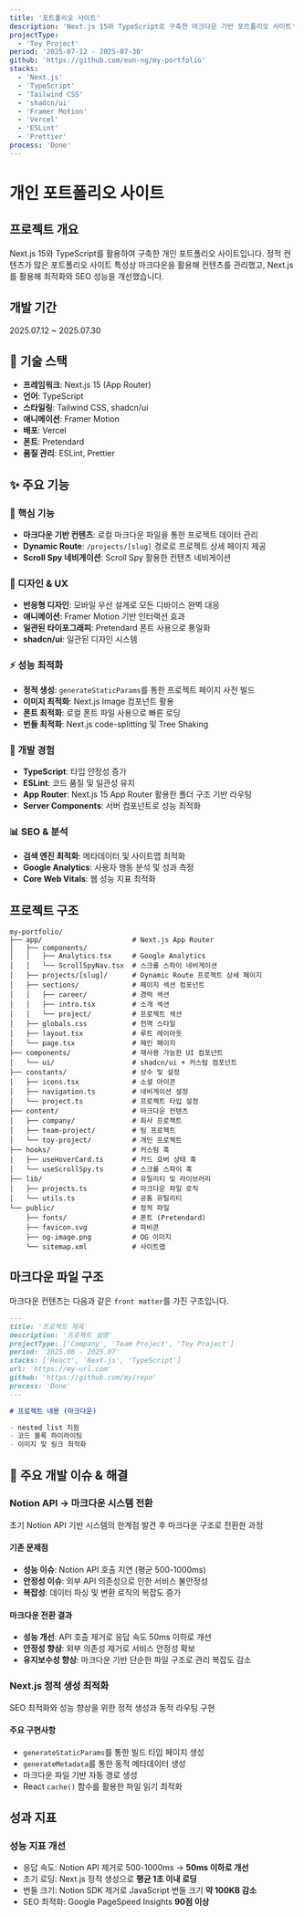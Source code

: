 ```yaml
---
title: '포트폴리오 사이트'
description: 'Next.js 15와 TypeScript로 구축한 마크다운 기반 포트폴리오 사이트'
projectType:
  - 'Toy Project'
period: '2025-07-12 - 2025-07-30'
github: 'https://github.com/eun-ng/my-portfolio'
stacks:
  - 'Next.js'
  - 'TypeScript'
  - 'Tailwind CSS'
  - 'shadcn/ui'
  - 'Framer Motion'
  - 'Vercel'
  - 'ESLint'
  - 'Prettier'
process: 'Done'
---
```


# 개인 포트폴리오 사이트

## 프로젝트 개요

Next.js 15와 TypeScript를 활용하여 구축한 개인 포트폴리오 사이트입니다. 정적 컨텐츠가 많은 포트폴리오 사이트 특성상 마크다운을 활용해 컨텐츠를 관리했고, Next.js를 활용해 최적화와 SEO 성능을 개선했습니다.

## 개발 기간

2025.07.12 ~ 2025.07.30

## 🚀 기술 스택

- **프레임워크**: Next.js 15 (App Router)
- **언어**: TypeScript
- **스타일링**: Tailwind CSS, shadcn/ui
- **애니메이션**: Framer Motion
- **배포**: Vercel
- **폰트**: Pretendard
- **품질 관리**: ESLint, Prettier

## ✨ 주요 기능

### 🎯 핵심 기능

- **마크다운 기반 컨텐츠**: 로컬 마크다운 파일을 통한 프로젝트 데이터 관리
- **Dynamic Route**: `/projects/[slug]` 경로로 프로젝트 상세 페이지 제공
- **Scroll Spy 네비게이션**: Scroll Spy 활용한 컨텐츠 네비게이션

### 🎨 디자인 & UX

- **반응형 디자인**: 모바일 우선 설계로 모든 디바이스 완벽 대응
- **애니메이션**: Framer Motion 기반 인터랙션 효과
- **일관된 타이포그래피**: Pretendard 폰트 사용으로 통일화
- **shadcn/ui**: 일관된 디자인 시스템

### ⚡ 성능 최적화

- **정적 생성**: `generateStaticParams`를 통한 프로젝트 페이지 사전 빌드
- **이미지 최적화**: Next.js Image 컴포넌트 활용
- **폰트 최적화**: 로컬 폰트 파일 사용으로 빠른 로딩
- **번들 최적화**: Next.js code-splitting 및 Tree Shaking

### 🔧 개발 경험

- **TypeScript**: 타입 안정성 증가
- **ESLint**: 코드 품질 및 일관성 유지
- **App Router**: Next.js 15 App Router 활용한 폴더 구조 기반 라우팅
- **Server Components**: 서버 컴포넌트로 성능 최적화

### 📊 SEO & 분석

- **검색 엔진 최적화**: 메타데이터 및 사이트맵 최적화
- **Google Analytics**: 사용자 행동 분석 및 성과 측정
- **Core Web Vitals**: 웹 성능 지표 최적화

## 프로젝트 구조

```
my-portfolio/
├── app/                      # Next.js App Router
│   ├── components/
│   │   ├── Analytics.tsx     # Google Analytics
│   │   └── ScrollSpyNav.tsx  # 스크롤 스파이 네비게이션
│   ├── projects/[slug]/      # Dynamic Route 프로젝트 상세 페이지
│   ├── sections/             # 페이지 섹션 컴포넌트
│   │   ├── career/           # 경력 섹션
│   │   ├── intro.tsx         # 소개 섹션
│   │   └── project/          # 프로젝트 섹션
│   ├── globals.css           # 전역 스타일
│   ├── layout.tsx            # 루트 레이아웃
│   └── page.tsx              # 메인 페이지
├── components/               # 재사용 가능한 UI 컴포넌트
│   └── ui/                   # shadcn/ui + 커스텀 컴포넌트
├── constants/                # 상수 및 설정
│   ├── icons.tsx             # 소셜 아이콘
│   ├── navigation.ts         # 네비게이션 설정
│   └── project.ts            # 프로젝트 타입 설정
├── content/                  # 마크다운 컨텐츠
│   ├── company/              # 회사 프로젝트
│   ├── team-project/         # 팀 프로젝트
│   └── toy-project/          # 개인 프로젝트
├── hooks/                    # 커스텀 훅
│   ├── useHoverCard.ts       # 카드 호버 상태 훅
│   └── useScrollSpy.ts       # 스크롤 스파이 훅
├── lib/                      # 유틸리티 및 라이브러리
│   ├── projects.ts           # 마크다운 파일 로직
│   └── utils.ts              # 공통 유틸리티
└── public/                   # 정적 파일
    ├── fonts/                # 폰트 (Pretendard)
    ├── favicon.svg           # 파비콘
    ├── og-image.png          # OG 이미지
    └── sitemap.xml           # 사이트맵
```

## 마크다운 파일 구조

마크다운 컨텐츠는 다음과 같은 `front matter`를 가진 구조입니다.

```markdown
---
title: '프로젝트 제목'
description: '프로젝트 설명'
projectType: ['Company', 'Team Project', 'Toy Project']
period: '2025.06 - 2025.07'
stacks: ['React', 'Next.js', 'TypeScript']
url: 'https://my-url.com'
github: 'https://github.com/my/repo'
process: 'Done'
---

# 프로젝트 내용 (마크다운)

- nested list 지원
- 코드 블록 하이라이팅
- 이미지 및 링크 최적화
```

## 🎯 주요 개발 이슈 & 해결

### Notion API → 마크다운 시스템 전환

초기 Notion API 기반 시스템의 한계점 발견 후 마크다운 구조로 전환한 과정

#### 기존 문제점

- **성능 이슈**: Notion API 호출 지연 (평균 500-1000ms)
- **안정성 이슈**: 외부 API 의존성으로 인한 서비스 불안정성
- **복잡성**: 데이터 파싱 및 변환 로직의 복잡도 증가

#### 마크다운 전환 결과

- **성능 개선**: API 호출 제거로 응답 속도 50ms 이하로 개선
- **안정성 향상**: 외부 의존성 제거로 서비스 안정성 확보
- **유지보수성 향상**: 마크다운 기반 단순한 파일 구조로 관리 복잡도 감소

### Next.js 정적 생성 최적화

SEO 최적화와 성능 향상을 위한 정적 생성과 동적 라우팅 구현

#### 주요 구현사항

- `generateStaticParams`를 통한 빌드 타임 페이지 생성
- `generateMetadata`를 통한 동적 메타데이터 생성
- 마크다운 파일 기반 자동 경로 생성
- React `cache()` 함수를 활용한 파일 읽기 최적화

## 성과 지표

### 성능 지표 개선

- 응답 속도: Notion API 제거로 500-1000ms → **50ms 이하로 개선**
- 초기 로딩: Next.js 정적 생성으로 **평균 1초 이내 로딩**
- 번들 크기: Notion SDK 제거로 JavaScript 번들 크기 **약 100KB 감소**
- SEO 최적화: Google PageSpeed Insights **90점 이상**
